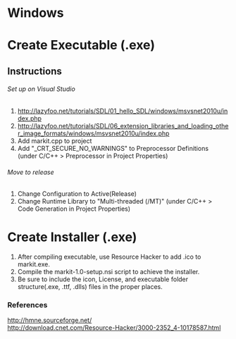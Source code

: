 # Windows

# Create Executable (.exe)

## Instructions
###### Set up on Visual Studio
 1. http://lazyfoo.net/tutorials/SDL/01_hello_SDL/windows/msvsnet2010u/index.php
 2. http://lazyfoo.net/tutorials/SDL/06_extension_libraries_and_loading_other_image_formats/windows/msvsnet2010u/index.php
 3. Add markit.cpp to project
 4. Add "_CRT_SECURE_NO_WARNINGS" to Preprocessor Definitions (under C/C++ > Preprocessor in Project Properties)

###### Move to release
 1. Change Configuration to Active(Release)
 2. Change Runtime Library to "Multi-threaded (/MT)" (under C/C++ > Code Generation in Project Properties)

# Create Installer (.exe)
 1. After compiling executable, use Resource Hacker to add .ico to markit.exe.
 2. Compile the markit-1.0-setup.nsi script to achieve the installer.
 3. Be sure to include the icon, License, and executable folder structure(.exe, .ttf, .dlls) files in the proper places.


### References
http://hmne.sourceforge.net/  
http://download.cnet.com/Resource-Hacker/3000-2352_4-10178587.html  
